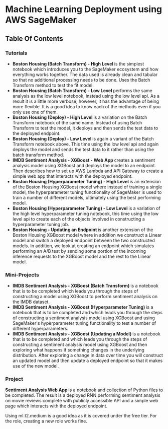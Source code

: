 # Machine Learning Deployment using AWS SageMaker

## Table Of Contents

### Tutorials
* <b> Boston Housing (Batch Transform) - High Level </b> is the simplest notebook which introduces you to the SageMaker ecosystem and how everything works together. The data used is already clean and tabular so that no additional processing needs to be done. Uses the Batch Transform method to test the fit model.
* <b> Boston Housing (Batch Transform) - Low Level </b> performs the same analysis as the low level notebook, instead using the low level api. As a result it is a little more verbose, however, it has the advantage of being more flexible. It is a good idea to know each of the methods even if you only use one of them.
* <b> Boston Housing (Deploy) - High Level </b> is a variation on the Batch Transform notebook of the same name. Instead of using Batch Transform to test the model, it deploys and then sends the test data to the deployed endpoint.
* <b> Boston Housing (Deploy) - Low Level </b> is again a variant of the Batch Transform notebook above. This time using the low level api and again deploys the model and sends the test data to it rather than using the batch transform method.
* <b> IMDB Sentiment Analysis - XGBoost - Web App </b> creates a sentiment analysis model using XGBoost and deploys the model to an endpoint. Then describes how to set up AWS Lambda and API Gateway to create a simple web app that interacts with the deployed endpoint.
* <b> Boston Housing (Hyperparameter Tuning) - High Level </b> is an extension of the Boston Housing XGBoost model where instead of training a single model, the hyperparameter tuning functionality of SageMaker is used to train a number of different models, ultimately using the best performing model.
* <b> Boston Housing (Hyperparameter Tuning) - Low Level </b> is a variation of the high level hyperparameter tuning notebook, this time using the low level api to create each of the objects involved in constructing a hyperparameter tuning job.
* <b> Boston Housing - Updating an Endpoint </b> is another extension of the Boston Housing XGBoost model where in addition we construct a Linear model and switch a deployed endpoint between the two constructed models. In addition, we look at creating an endpoint which simulates performing an A/B test by sending some portion of the incoming inference requests to the XGBoost model and the rest to the Linear model.

### Mini-Projects
* <b> IMDB Sentiment Analysis - XGBoost (Batch Transform) </b> is a notebook that is to be completed which leads you through the steps of constructing a model using XGBoost to perform sentiment analysis on the IMDB dataset.
* <b> IMDB Sentiment Analysis - XGBoost (Hyperparameter Tuning) </b> is a notebook that is to be completed and which leads you through the steps of constructing a sentiment analysis model using XGBoost and using SageMaker's hyperparameter tuning functionality to test a number of different hyperparameters.
* <b> IMDB Sentiment Analysis - XGBoost (Updating a Model) </b> is a notebook that is to be completed and which leads you through the steps of constructing a sentiment analysis model using XGBoost and then exploring what happens if something changes in the underlying distribution. After exploring a change in data over time you will construct an updated model and then update a deployed endpoint so that it makes use of the new model.

### Project

<b> Sentiment Analysis Web App </b> is a notebook and collection of Python files to be completed. The result is a deployed RNN performing sentiment analysis on movie reviews complete with publicly accessible API and a simple web page which interacts with the deployed endpoint.

Using ml.t2.medium is a good idea as it is covered under the free tier. For the role, creating a new role works fine.